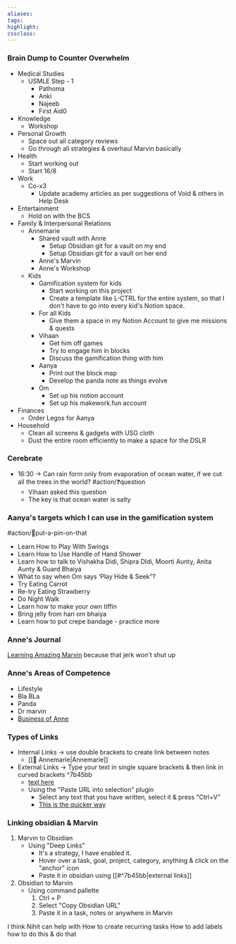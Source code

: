 ```yaml
---
aliases:  
tags:
highlight:  
cssclass:
---
```


### Brain Dump to Counter Overwhelm
- Medical Studies
	- USMLE Step - 1
		- Pathoma
		- Anki
		- Najeeb
		- First Aid0
- Knowledge
	- Workshop
- Personal Growth
	- Space out all category reviews
	- Go through all strategies & overhaul Marvin basically
- Health 
	- Start working out
	- Start 16/8
- Work
	- Co-x3
		- Update academy articles as per suggestions of Void & others in Help Desk
- Entertainment 
	- Hold on with the BCS
- Family & Interpersonal Relations
	- Annemarie
		- Shared vault with Anne
			- Setup Obsidian git for a vault on my end
			- Setup Obsidian git for a vault on her end
		- Anne's Marvin
		- Anne's Workshop
	- Kids
		- Gamification system for kids
			- Start working on this project
			- Create a template like L-CTRL for the entire system, so that I don't have to  go into every kid's Notion space.
		- For all Kids
			- Give them a space in my Notion Account to give me missions & quests
		- Vihaan
			- Get him off games
			- Try to engage him in blocks
			- Discuss the gamification thing with him
		- Aanya
			- Print out the block map
			- Develop the panda note as things evolve
		- Om
			- Set up his notion account
			- Set up his makework.fun account
- Finances 
	- Order Legos for Aanya
- Household
	- Clean all screens & gadgets with USG cloth
	- Dust the entire room efficiently to make a space for the DSLR


### Cerebrate
- 16:30 → Can rain form only from evaporation of ocean water, if we cut all the trees in the world? #action/❓question 
	- Vihaan asked this question
	- The key is that ocean water is salty


### Aanya's targets which I can use in the gamification system 
#action/📌put-a-pin-on-that   
- Learn How to Play With Swings
-   Learn How to Use Handle of Hand Shower
-   Learn how to talk to Vishakha Didi, Shipra DIdi, Moorti Aunty, Anita Aunty & Guard Bhaiya
-   What to say when Om says ‘Play Hide & Seek”?
-   Try Eating Carrot
-   Re-try Eating Strawberry
-   Do Night Walk
-   Learn how to make your own tiffin
-   Bring jelly from hari om bhaiya
-   Learn how to put crepe bandage - practice more


### Anne's Journal
[Learning Amazing Marvin](https://app.amazingmarvin.com/#t=Q4EqSDwfb52zM2J6kwEx) because that jerk won't shut up


### Anne's Areas of Competence
- Lifestyle
- Bla BLa
- Panda
- Dr marvin
- [Business of Anne](https://app.amazingmarvin.com/#p=1727dbe4-9f7b-4805-a272-202f14a1f0dc)


### Types of Links
- Internal Links → use double brackets to create link between notes
	- [[👤 Annemarie|Annemarie]]
- External Links → Type your text in single square brackets & then link in curved brackets ^7b45bb
	- [text here](https://forum.obsidian.md/)
	- Using the "Paste URL into selection" plugin
		- Select any text that you have written, select it & press "Ctrl+V"
		- [This is the quicker way](https://forum.obsidian.md/)


### Linking obsidian & Marvin
1. Marvin to Obsidian
	- Using "Deep Links"
		- It's a strategy, I have enabled it.
		- Hover over a task, goal, project, category, anything & click on the "anchor" icon
		- Paste it in obsidian using [[#^7b45bb|external links]]
2. Obsidian to Marvin
	- Using command pallette
		1. Ctrl + P
		2. Select "Copy Obsidian URL"
		3. Paste it in a task, notes or anywhere in Marvin



I think Nihit can help with
How to create recurring tasks
How to add labels
how to do this & do that